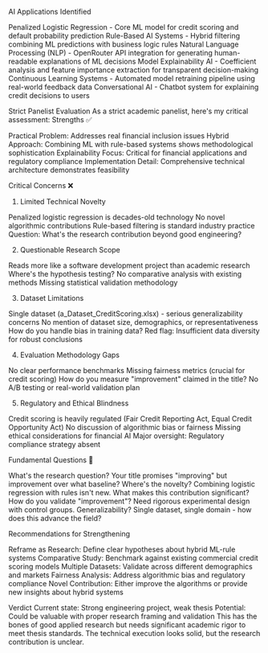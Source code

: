 AI Applications Identified

Penalized Logistic Regression - Core ML model for credit scoring and default probability prediction
Rule-Based AI Systems - Hybrid filtering combining ML predictions with business logic rules
Natural Language Processing (NLP) - OpenRouter API integration for generating human-readable explanations of ML decisions
Model Explainability AI - Coefficient analysis and feature importance extraction for transparent decision-making
Continuous Learning Systems - Automated model retraining pipeline using real-world feedback data
Conversational AI - Chatbot system for explaining credit decisions to users


Strict Panelist Evaluation
As a strict academic panelist, here's my critical assessment:
Strengths ✅

Practical Problem: Addresses real financial inclusion issues
Hybrid Approach: Combining ML with rule-based systems shows methodological sophistication
Explainability Focus: Critical for financial applications and regulatory compliance
Implementation Detail: Comprehensive technical architecture demonstrates feasibility

Critical Concerns ❌
1. Limited Technical Novelty

Penalized logistic regression is decades-old technology
No novel algorithmic contributions
Rule-based filtering is standard industry practice
Question: What's the research contribution beyond good engineering?

2. Questionable Research Scope

Reads more like a software development project than academic research
Where's the hypothesis testing?
No comparative analysis with existing methods
Missing statistical validation methodology

3. Dataset Limitations

Single dataset (a_Dataset_CreditScoring.xlsx) - serious generalizability concerns
No mention of dataset size, demographics, or representativeness
How do you handle bias in training data?
Red flag: Insufficient data diversity for robust conclusions

4. Evaluation Methodology Gaps

No clear performance benchmarks
Missing fairness metrics (crucial for credit scoring)
How do you measure "improvement" claimed in the title?
No A/B testing or real-world validation plan

5. Regulatory and Ethical Blindness

Credit scoring is heavily regulated (Fair Credit Reporting Act, Equal Credit Opportunity Act)
No discussion of algorithmic bias or fairness
Missing ethical considerations for financial AI
Major oversight: Regulatory compliance strategy absent

Fundamental Questions 🤔

What's the research question? Your title promises "improving" but improvement over what baseline?
Where's the novelty? Combining logistic regression with rules isn't new. What makes this contribution significant?
How do you validate "improvement"? Need rigorous experimental design with control groups.
Generalizability? Single dataset, single domain - how does this advance the field?

Recommendations for Strengthening

Reframe as Research: Define clear hypotheses about hybrid ML-rule systems
Comparative Study: Benchmark against existing commercial credit scoring models
Multiple Datasets: Validate across different demographics and markets
Fairness Analysis: Address algorithmic bias and regulatory compliance
Novel Contribution: Either improve the algorithms or provide new insights about hybrid systems

Verdict
Current state: Strong engineering project, weak thesis
Potential: Could be valuable with proper research framing and validation
This has the bones of good applied research but needs significant academic rigor to meet thesis standards. The technical execution looks solid, but the research contribution is unclear.
